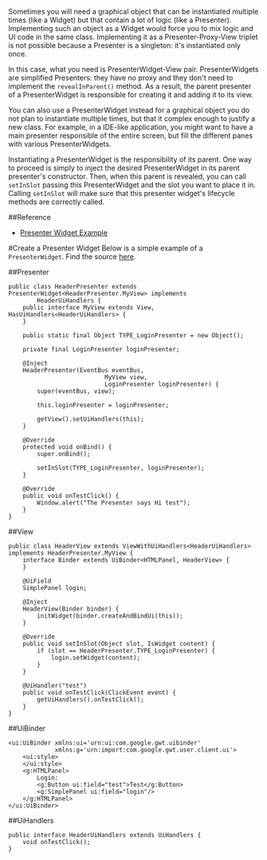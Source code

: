 Sometimes you will need a graphical object that can be instantiated multiple times (like a Widget) but that contain a lot of logic (like a Presenter). Implementing such an object as a Widget would force you to mix logic and UI code in the same class. Implementing it as a Presenter-Proxy-View triplet is not possible because a Presenter is a singleton: it's instantiated only once.

In this case, what you need is PresenterWidget-View pair. PresenterWidgets are simplified Presenters: they have no proxy and they don't need to implement the `revealInParent()` method. As a result, the parent presenter of a PresenterWidget is responsible for creating it and adding it to its view.

You can also use a PresenterWidget instead for a graphical object you do not plan to instantiate multiple times, but that it complex enough to justify a new class. For example, in a IDE-like application, you might want to have a main presenter responsible of the entire screen, but fill the different panes with various PresenterWidgets.

Instantiating a PresenterWidget is the responsibility of its parent. One way to proceed is simply to inject the desired PresenterWidget in its parent presenter's constructor. Then, when this parent is revealed, you can call `setInSlot` passing this PresenterWidget and the slot you want to place it in. Calling `setInSlot` will make sure that this presenter widget's lifecycle methods are correctly called.

##Reference
* [Presenter Widget Example](https://github.com/ArcBees/ArcBees-tools/tree/master/archetypes/gwtp-appengine-objectify/src/main/java/com/arcbees/project/client/application/widget/header)

#Create a Presenter Widget
Below is a simple example of a `PresenterWidget`. Find the source [here](https://github.com/ArcBees/ArcBees-tools/tree/master/archetypes/gwtp-appengine-objectify/src/main/java/com/arcbees/project/client/application/widget/header).

##Presenter

```
public class HeaderPresenter extends PresenterWidget<HeaderPresenter.MyView> implements
        HeaderUiHandlers {
    public interface MyView extends View, HasUiHandlers<HeaderUiHandlers> {
    }

    public static final Object TYPE_LoginPresenter = new Object();

    private final LoginPresenter loginPresenter;

    @Inject
    HeaderPresenter(EventBus eventBus,
                           MyView view,
                           LoginPresenter loginPresenter) {
        super(eventBus, view);

        this.loginPresenter = loginPresenter;

        getView().setUiHandlers(this);
    }

    @Override
    protected void onBind() {
        super.onBind();

        setInSlot(TYPE_LoginPresenter, loginPresenter);
    }

    @Override
    public void onTestClick() {
        Window.alert("The Presenter says Hi test");
    }
}
```

##View

```
public class HeaderView extends ViewWithUiHandlers<HeaderUiHandlers> implements HeaderPresenter.MyView {
    interface Binder extends UiBinder<HTMLPanel, HeaderView> {
    }

    @UiField
    SimplePanel login;

    @Inject
    HeaderView(Binder binder) {
        initWidget(binder.createAndBindUi(this));
    }

    @Override
    public void setInSlot(Object slot, IsWidget content) {
        if (slot == HeaderPresenter.TYPE_LoginPresenter) {
            login.setWidget(content);
        }
    }

    @UiHandler("test")
    public void onTestClick(ClickEvent event) {
        getUiHandlers().onTestClick();
    }
}
```

##UiBinder

```
<ui:UiBinder xmlns:ui='urn:ui:com.google.gwt.uibinder'
             xmlns:g='urn:import:com.google.gwt.user.client.ui'>
    <ui:style>
    </ui:style>
    <g:HTMLPanel>
        Login:
        <g:Button ui:field="test">Test</g:Button>
        <g:SimplePanel ui:field="login"/>
    </g:HTMLPanel>
</ui:UiBinder>
```

##UiHandlers

```
public interface HeaderUiHandlers extends UiHandlers {
    void onTestClick();
}
```

